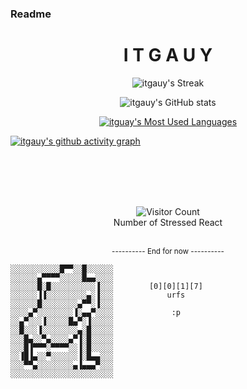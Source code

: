 ### Readme

<h1 align="center"> I T G A U Y </h1>

<div align="center">
  
![itgauy's Streak](https://github-readme-streak-stats.herokuapp.com/?user=itgauy&theme=graywhite&hide_border=true&border_radius=15)

![itgauy's GitHub stats](https://readme-stats-puce.vercel.app/api?username=itgauy&show_icons=true&theme=graywhite&rank_icon=github&hide=stars,contribs&hide_border=true&include_all_commits=true&custom_title=github/itgauy/stats&border_radius=15&card_width=495)

[![itguay's Most Used Languages](https://readme-stats-puce.vercel.app/api/top-langs?username=itgauy&theme=graywhite&hide_border=true&custom_title=itgauy.\[fav-lang\]&border_radius=15&card_width=500)](https://github.com/anuraghazra/github-readme-stats)
</div>

[![itgauy's github activity graph](https://github-readme-activity-graph.vercel.app/graph?username=itgauy&theme=minimal&line=5D5D5D&point=000000&custom_title=contribution+graph&radius=16&width=300)](https://github.com/ashutosh00710/github-readme-activity-graph)
</div>
<br><br><br><br>
<div align="center">

![Visitor Count](https://profile-counter.glitch.me/itgauy/count.svg)
<br>Number of Stressed React
</div>
<br>
<div align="center">
<sup>---------- End for now ----------</sup><br>
</div>

```
░░░░░░░░░░░█▀▀░░█░░░░░░
░░░░░░▄▀▀▀▀░░░░░█▄▄░░░░
░░░░░░█░█░░░░░░░░░░▐░░░        [0][0][1][7]
░░░░░░▐▐░░░░░░░░░▄░▐░░░            urfs
░░░░░░█░░░░░░░░▄▀▀░▐░░░
░░░░▄▀░░░░░░░░▐░▄▄▀░░░░             :p
░░▄▀░░░▐░░░░░█▄▀░▐░░░░░
░░█░░░▐░░░░░░░░▄░█░░░░░
░░░█▄░░▀▄░░░░▄▀▐░█░░░░░
░░░█▐▀▀▀░▀▀▀▀░░▐░█░░░░░
░░▐█▐▄░░▀░░░░░░▐░█▄▄░░░
░░░▀▀▄░░░░░░░░▄▐▄▄▄▀░░░
░░░░░░░░░░░░░░░░░░░░░░░
```
